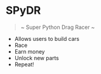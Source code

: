 # SPyDR
> ~ Super Python Drag Racer ~
* Allows users to build cars
* Race
* Earn money
* Unlock new parts
* Repeat!
